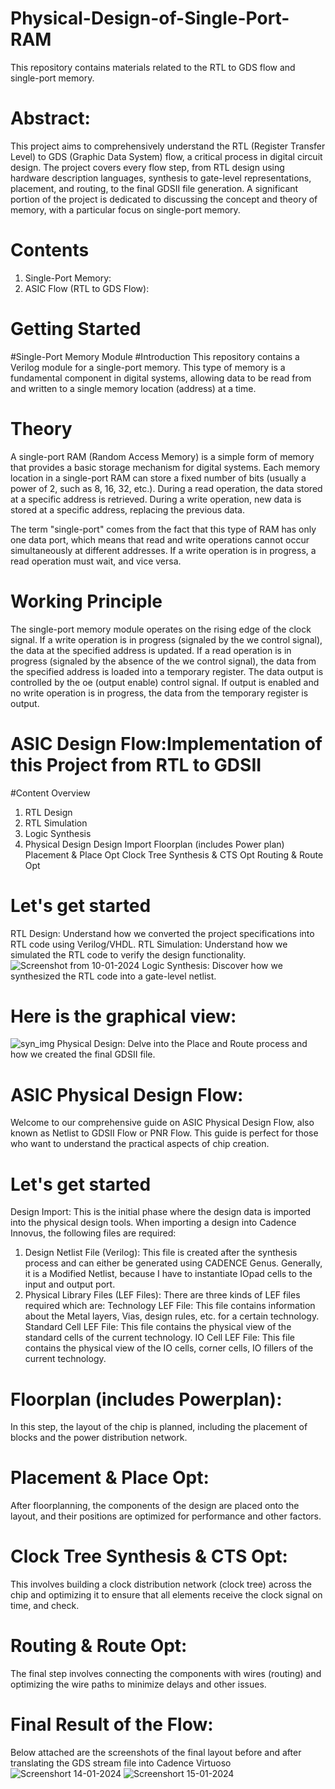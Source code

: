 # Physical-Design-of-Single-Port-RAM
This repository contains materials related to the RTL to GDS flow and single-port memory.
# Abstract:
This project aims to comprehensively understand the RTL (Register Transfer Level) to GDS (Graphic Data System) flow, a critical process in digital circuit design. The project covers every flow step, from RTL design using hardware description languages, synthesis to gate-level representations, placement, and routing, to the final GDSII file generation. A significant portion of the project is dedicated to discussing the concept and theory of memory, with a particular focus on single-port memory.
# Contents
1. Single-Port Memory:
2. ASIC Flow (RTL to GDS Flow):

# Getting Started
#Single-Port Memory Module
#Introduction
This repository contains a Verilog module for a single-port memory. This type of memory is a fundamental component in digital systems, allowing data to be read from and written to a single memory location (address) at a time.
# Theory
A single-port RAM (Random Access Memory) is a simple form of memory that provides a basic storage mechanism for digital systems. Each memory location in a single-port RAM can store a fixed number of bits (usually a power of 2, such as 8, 16, 32, etc.). During a read operation, the data stored at a specific address is retrieved. During a write operation, new data is stored at a specific address, replacing the previous data.

The term "single-port" comes from the fact that this type of RAM has only one data port, which means that read and write operations cannot occur simultaneously at different addresses. If a write operation is in progress, a read operation must wait, and vice versa.
# Working Principle
The single-port memory module operates on the rising edge of the clock signal. If a write operation is in progress (signaled by the we control signal), the data at the specified address is updated. If a read operation is in progress (signaled by the absence of the we control signal), the data from the specified address is loaded into a temporary register.
The data output is controlled by the oe (output enable) control signal. If output is enabled and no write operation is in progress, the data from the temporary register is output.
# ASIC Design Flow:Implementation of this Project from RTL to GDSII
#Content Overview
1. RTL Design
2. RTL Simulation
3. Logic Synthesis
4. Physical Design
       Design Import
       Floorplan (includes Power plan)
       Placement & Place Opt
       Clock Tree Synthesis & CTS Opt
       Routing & Route Opt
# Let's get started
RTL Design: Understand how we converted the project specifications into RTL code using Verilog/VHDL.
RTL Simulation: Understand how we simulated the RTL code to verify the design functionality.
![Screenshot from 10-01-2024](https://github.com/user-attachments/assets/226160e7-fd16-4dac-a566-7fbc19218f56)
Logic Synthesis: Discover how we synthesized the RTL code into a gate-level netlist.

# Here is the graphical view:
![syn_img](https://github.com/user-attachments/assets/8884cf0b-8953-4613-b21b-4e2a0b206cc3)
Physical Design: Delve into the Place and Route process and how we created the final GDSII file.

# ASIC Physical Design Flow:
Welcome to our comprehensive guide on ASIC Physical Design Flow, also known as Netlist to GDSII Flow or PNR Flow. This guide is perfect for those who want to understand the practical aspects of chip creation.
# Let's get started
Design Import: This is the initial phase where the design data is imported into the physical design tools. When importing a design into Cadence Innovus, the following files are required:
1. Design Netlist File (Verilog): This file is created after the synthesis process and can either be generated using CADENCE Genus. Generally, it is a Modified Netlist, because I have to instantiate IOpad cells to the input and output port.
2. Physical Library Files (LEF Files): There are three kinds of LEF files required which are:
      Technology LEF File: This file contains information about the Metal layers, Vias, design rules, etc. for a certain technology.
      Standard Cell LEF File: This file contains the physical view of the standard cells of the current technology.
      IO Cell LEF File: This file contains the physical view of the IO cells, corner cells, IO fillers of the current technology.

# Floorplan (includes Powerplan): 
In this step, the layout of the chip is planned, including the placement of blocks and the power distribution network.
# Placement & Place Opt: 
After floorplanning, the components of the design are placed onto the layout, and their positions are optimized for performance and other factors.
# Clock Tree Synthesis & CTS Opt: 
This involves building a clock distribution network (clock tree) across the chip and optimizing it to ensure that all elements receive the clock signal on time, and check.
# Routing & Route Opt: 
The final step involves connecting the components with wires (routing) and optimizing the wire paths to minimize delays and other issues.

# Final Result of the Flow:
Below attached are the screenshots of the final layout before and after translating the GDS stream file into Cadence Virtuoso
![Screenshort 14-01-2024](https://github.com/user-attachments/assets/fc55efb8-58c9-4592-b79c-dee55d0fe4e4)
![Screenshort 15-01-2024](https://github.com/user-attachments/assets/842bef5f-9efc-4cd0-b978-baf4739d71be)




   





   
